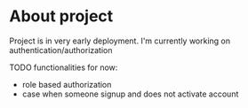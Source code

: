 # About project

Project is in very early deployment. I'm currently working on authentication/authorization

TODO functionalities for now:
- role based authorization
- case when someone signup and does not activate account
